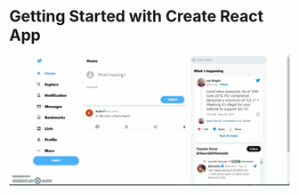 # Getting Started with Create React App
<div align="center">
<img src="twitter-clone.gif" width="800" align="center"/>
</div>
